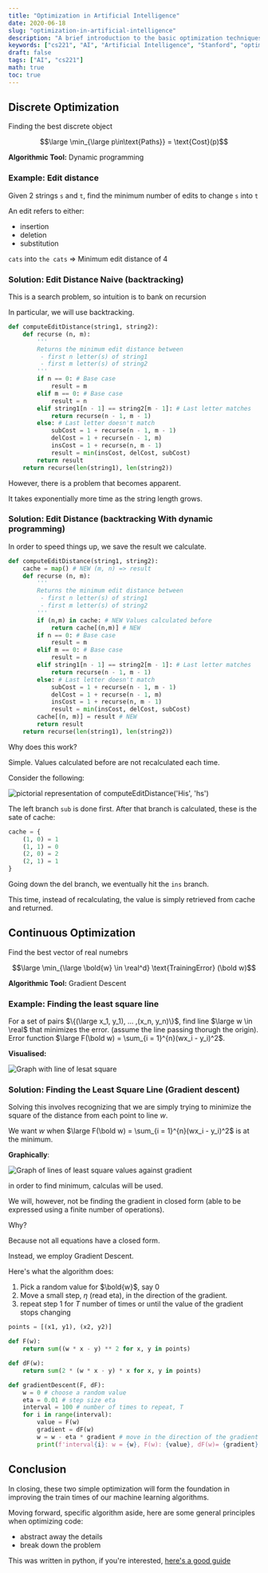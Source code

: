 ```yaml
---
title: "Optimization in Artificial Intelligence"
date: 2020-06-18
slug: "optimization-in-artificial-intelligence"
description: "A brief introduction to the basic optimization techniques in AI"
keywords: ["cs221", "AI", "Artificial Intelligence", "Stanford", "optimization", "optimization techniques"]
draft: false
tags: ["AI", "cs221"]
math: true
toc: true
---
```


## Discrete Optimization

Finding the best discrete object

$$\large \min_{\large p\in\text{Paths}} =  \text{Cost}(p)$$

**Algorithmic Tool:** Dynamic programming

### Example: Edit distance

Given 2 strings `s` and `t`, find the minimum number of edits to change `s` into `t`

An edit refers to either:

- insertion
- deletion
- substitution

`cats` into `the cats` => Minimum edit distance of 4

### Solution: Edit Distance Naive (backtracking)

This is a search problem, so intuition is to bank on recursion

In particular, we will use backtracking.

```python
def computeEditDistance(string1, string2):
    def recurse (n, m):
        '''
        Returns the minimum edit distance between
         - first n letter(s) of string1
         - first m letter(s) of string2
        '''
        if n == 0: # Base case
            result = m
        elif m == 0: # Base case
            result = n
        elif string1[n - 1] == string2[m - 1]: # Last letter matches
            return recurse(n - 1, m - 1)
        else: # Last letter doesn't match
            subCost = 1 + recurse(n - 1, m - 1)
            delCost = 1 + recurse(n - 1, m)
            insCost = 1 + recurse(n, m - 1)
            result = min(insCost, delCost, subCost)
        return result
    return recurse(len(string1), len(string2))
```

However, there is a problem that becomes apparent.

It takes exponentially more time as the string length grows.

### Solution: Edit Distance (backtracking With dynamic programming)

In order to speed things up, we save the result we calculate.

```python
def computeEditDistance(string1, string2):
    cache = map() # NEW (m, n) => result
    def recurse (n, m):
        '''
        Returns the minimum edit distance between
         - first n letter(s) of string1
         - first m letter(s) of string2
        '''
        if (n,m) in cache: # NEW Values calculated before
            return cache[(n,m)] # NEW
        if n == 0: # Base case
            result = m
        elif m == 0: # Base case
            result = n
        elif string1[n - 1] == string2[m - 1]: # Last letter matches
            return recurse(n - 1, m - 1)
        else: # Last letter doesn't match
            subCost = 1 + recurse(n - 1, m - 1)
            delCost = 1 + recurse(n - 1, m)
            insCost = 1 + recurse(n, m - 1)
            result = min(insCost, delCost, subCost)
        cache[(n, m)] = result # NEW
        return result
    return recurse(len(string1), len(string2))
```

Why does this work?

Simple. Values calculated before are not recalculated each time.

Consider the following:

![pictorial representation of computeEditDistance('His', 'hs')](/images/cs221/optimization/recursion_viz.png "pictorial representation of computeEditDistance('His', 'hs')")

The left branch `sub` is done first. After that branch is calculated, these is the sate of cache:

```python
cache = {
    (1, 0) = 1
    (1, 1) = 0
    (2, 0) = 2
    (2, 1) = 1
}
```

Going down the del branch, we eventually hit the `ins` branch.

This time, instead of recalculating, the value is simply retrieved from cache and returned.

## Continuous Optimization

Find the best vector of real numebrs

$$\large \min_{\large \bold{w} \in \real^d} \text{TrainingError} (\bold w)$$

**Algorithmic Tool:** Gradient Descent

### Example: Finding the least square line

For a set of pairs $\{(\large x_1, y_1), ... ,(x_n, y_n)\}$, find line $\large w \in \real$ that minimizes the error. (assume the line passing thorugh the origin). Error function $\large F(\bold w) = \sum_{i = 1}^{n}(wx_i - y_i)^2$.

**Visualised:**

![Graph with line of lesat square](/images/cs221/optimization/least_square_graph.png "Graph with line of least square")

### Solution: Finding the Least Square Line (Gradient descent)

Solving this involves recognizing that we are simply trying to minimize the square of the distance from each point to line $w$.

We want $w$ when $\large F(\bold w) = \sum_{i = 1}^{n}(wx_i - y_i)^2$ is at the minimum.

**Graphically**:

![Graph of lines of least square values against gradient](/images/cs221/optimization/least_square_error_graph.png "Graph of lines of least square values against gradient")

in order to find minimum, calculas will be used.

We will, however, not be finding the gradient in closed form (able to be expressed using a finite number of operations).

Why?

Because not all equations have a closed form.

Instead, we employ Gradient Descent.

Here's what the algorithm does:

1. Pick a random value for $\bold{w}$, say 0
2. Move a small step, $\eta$ (read eta), in the direction of the gradient.
3. repeat step 1 for $T$ number of times or until the value of the gradient stops changing

```python
points = [(x1, y1), (x2, y2)]

def F(w):
    return sum((w * x - y) ** 2 for x, y in points)

def dF(w):
    return sum(2 * (w * x - y) * x for x, y in points)

def gradientDescent(F, dF):
    w = 0 # choose a random value
    eta = 0.01 # step size eta
    interval = 100 # number of times to repeat, T
    for i in range(interval):
        value = F(w)
        gradient = dF(w)
        w = w - eta * gradient # move in the direction of the gradient
        print(f'interval{i}: w = {w}, F(w): {value}, dF(w)= {gradient}')
```

## Conclusion

In closing, these two simple optimization will form the foundation in improving the train times of our machine learning algorithms.

Moving forward, specific algorithm aside, here are some general principles when optimizing code:

- abstract away the details
- break down the problem

This was written in python, if you're interested, [here's a good guide](https://nbviewer.jupyter.org/gist/rpmuller/5920182)
